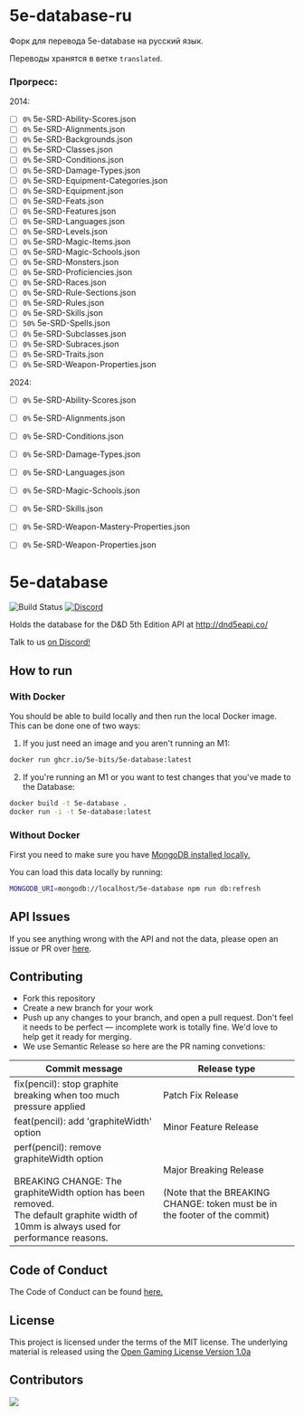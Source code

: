 # 5e-database-ru
Форк для перевода 5e-database на русский язык.

Переводы хранятся в ветке `translated`.

### Прогресс:
2014:
- [ ] `0%` 5e-SRD-Ability-Scores.json
- [ ] `0%` 5e-SRD-Alignments.json
- [ ] `0%` 5e-SRD-Backgrounds.json
- [ ] `0%` 5e-SRD-Classes.json
- [ ] `0%` 5e-SRD-Conditions.json
- [ ] `0%` 5e-SRD-Damage-Types.json
- [ ] `0%` 5e-SRD-Equipment-Categories.json
- [ ] `0%` 5e-SRD-Equipment.json
- [ ] `0%` 5e-SRD-Feats.json
- [ ] `0%` 5e-SRD-Features.json
- [ ] `0%` 5e-SRD-Languages.json
- [ ] `0%` 5e-SRD-Levels.json
- [ ] `0%` 5e-SRD-Magic-Items.json
- [ ] `0%` 5e-SRD-Magic-Schools.json
- [ ] `0%` 5e-SRD-Monsters.json
- [ ] `0%` 5e-SRD-Proficiencies.json
- [ ] `0%` 5e-SRD-Races.json
- [ ] `0%` 5e-SRD-Rule-Sections.json
- [ ] `0%` 5e-SRD-Rules.json
- [ ] `0%` 5e-SRD-Skills.json
- [ ] `50%` 5e-SRD-Spells.json
- [ ] `0%` 5e-SRD-Subclasses.json
- [ ] `0%` 5e-SRD-Subraces.json
- [ ] `0%` 5e-SRD-Traits.json
- [ ] `0%` 5e-SRD-Weapon-Properties.json

2024:
- [ ] `0%` 5e-SRD-Ability-Scores.json
- [ ] `0%` 5e-SRD-Alignments.json
- [ ] `0%` 5e-SRD-Conditions.json
- [ ] `0%` 5e-SRD-Damage-Types.json
- [ ] `0%` 5e-SRD-Languages.json
- [ ] `0%` 5e-SRD-Magic-Schools.json
- [ ] `0%` 5e-SRD-Skills.json
- [ ] `0%` 5e-SRD-Weapon-Mastery-Properties.json
- [ ] `0%` 5e-SRD-Weapon-Properties.json


# 5e-database

![Build Status](https://github.com/5e-bits/5e-database/workflows/5e%20Database%20CI/badge.svg?branch=main)
[![Discord](https://img.shields.io/discord/656547667601653787)](https://discord.gg/TQuYTv7)

Holds the database for the D&D 5th Edition API at http://dnd5eapi.co/

Talk to us [on Discord!](https://discord.gg/TQuYTv7)

## How to run

### With Docker

You should be able to build locally and then run the local Docker image. This can be done one of two ways:

1. If you just need an image and you aren't running an M1:

```bash
docker run ghcr.io/5e-bits/5e-database:latest
```

2. If you're running an M1 or you want to test changes that you've made to the Database:

```bash
docker build -t 5e-database .
docker run -i -t 5e-database:latest
```

### Without Docker

First you need to make sure you have [MongoDB installed locally.](https://docs.mongodb.com/manual/installation/)

You can load this data locally by running:

```bash
MONGODB_URI=mongodb://localhost/5e-database npm run db:refresh
```

## API Issues

If you see anything wrong with the API and not the data, please open an issue or PR over [here](https://github.com/5e-bits/5e-srd-api).

## Contributing

* Fork this repository
* Create a new branch for your work
* Push up any changes to your branch, and open a pull request. Don't feel it needs to be perfect — incomplete work is totally fine. We'd love to help get it ready for merging.
* We use Semantic Release so here are the PR naming convetions:

| Commit message                                                                                                                                                                             | Release type                                                                                             |
| ------------------------------------------------------------------------------------------------------------------------------------------------------------------------------------------ | -------------------------------------------------------------------------------------------------------- |
| fix(pencil): stop graphite breaking when too much pressure applied                                                                                                                         | Patch Fix Release                                                                                        |
| feat(pencil): add 'graphiteWidth' option                                                                                                                                                   | Minor Feature Release                                                                                    |
| perf(pencil): remove graphiteWidth option<br><br>BREAKING CHANGE: The graphiteWidth option has been removed.<br>The default graphite width of 10mm is always used for performance reasons. | Major Breaking Release<br><br>(Note that the BREAKING CHANGE: token must be in the footer of the commit) |

## Code of Conduct

The Code of Conduct can be found [here.](https://github.com/5e-bits/5e-database/wiki/Code-of-Conduct)

## License

This project is licensed under the terms of the MIT license. The underlying material
is released using the [Open Gaming License Version 1.0a](https://www.wizards.com/default.asp?x=d20/oglfaq/20040123f)

## Contributors

<a href="https://github.com/5e-bits/5e-database/graphs/contributors">
  <img src="https://contrib.rocks/image?repo=5e-bits/5e-database" />
</a>
